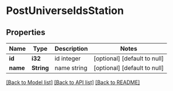 # PostUniverseIdsStation

## Properties
Name | Type | Description | Notes
------------ | ------------- | ------------- | -------------
**id** | **i32** | id integer | [optional] [default to null]
**name** | **String** | name string | [optional] [default to null]

[[Back to Model list]](../README.md#documentation-for-models) [[Back to API list]](../README.md#documentation-for-api-endpoints) [[Back to README]](../README.md)


